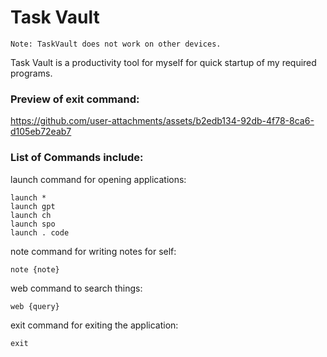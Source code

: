 # Task Vault
``` Note: TaskVault does not work on other devices. ```

Task Vault is a productivity tool for myself for quick startup of my required programs.

### Preview of exit command:

https://github.com/user-attachments/assets/b2edb134-92db-4f78-8ca6-d105eb72eab7




### List of Commands include:

launch command for opening applications:
```
launch *
launch gpt
launch ch
launch spo
launch . code
```

note command for writing notes for self:
```
note {note}
```

web command to search things:
```
web {query}
```

exit command for exiting the application:
```
exit
```

